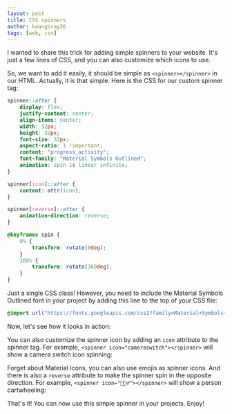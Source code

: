```yaml
---
layout: post
title: CSS spinners
author: kaangiray26
tags: [web, css]
---
```


I wanted to share this trick for adding simple spinners to your website. It's just a few lines of CSS, and you can also customize which icons to use.

So, we want to add it easily, it should be simple as `<spinner></spinner>` in our HTML. Actually, it is that simple. Here is the CSS for our custom spinner tag:

```css
spinner::after {
    display: flex;
    justify-content: center;
    align-items: center;
    width: 32px;
    height: 32px;
    font-size: 32px;
    aspect-ratio: 1 !important;
    content: "progress_activity";
    font-family: "Material Symbols Outlined";
    animation: spin 1s linear infinite;
}

spinner[icon]::after {
    content: attr(icon);
}

spinner[reverse]::after {
    animation-direction: reverse;
}

@keyframes spin {
    0% {
        transform: rotate(0deg);
    }
    100% {
        transform: rotate(360deg);
    }
}
```

Just a single CSS class! However, you need to include the Material Symbols Outlined font in your project by adding this line to the top of your CSS file:

```css
@import url("https://fonts.googleapis.com/css2?family=Material+Symbols+Outlined:opsz,wght,FILL,GRAD@24,400,1,0");
```

Now, let's see how it looks in action:
<spinner></spinner>

You can also customize the spinner icon by adding an `icon` attribute to the spinner tag. For example, `<spinner icon="cameraswitch"></spinner>` will show a camera switch icon spinning:
<spinner icon="cameraswitch"></spinner>

Forget about Material Icons, you can also use emojis as spinner icons. And there is also a `reverse` attribute to make the spinner spin in the opposite direction. For example, `<spinner icon="🤸🏻‍♂️"></spinner>` will show a person cartwheeling:
<spinner icon="🤸🏻‍♂️" reverse></spinner>

That's it! You can now use this simple spinner in your projects. Enjoy!
